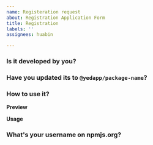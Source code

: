 ```yaml
---
name: Registeration request
about: Registration Application Form
title: Registration
labels: ''
assignees: huabin

---
```


### Is it developed by you?
<!-- Packages not developed by you cannot be accepted. -->

### Have you updated its to `@yedapp/package-name`?
<!-- Packages not following this naming format cannot be accepted. -->

### How to use it?
   
**Preview**
<!-- Please provide a demonstration, preferably in the form of a screenshot or video recording. -->

**Usage**
<!-- Please provide detailed usage instructions, including steps and parameter calls. -->

### What's your username on npmjs.org?
<!-- Please leave your usernames on npmjs.org and GitHub. If the package is accepted, you will be invited to join the yedapp organization. -->
